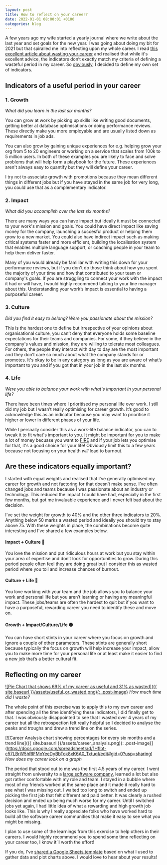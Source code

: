 ```yaml
---
layout: post
title: How to reflect on your career?
date: 2022-01-01 08:00:01 +0100
categories: blog
---
```


A few years ago my wife started a yearly journal where we write about the last year and set goals for the new year. I was going about doing my bit for 2021 but that spiralled me into reflecting upon my whole career. I read [this excellent article about wasting your career](https://apoorvagovind.substack.com/p/how-to-waste-your-career-one-comfortable) and realised that while it's excellent advice, the indicators don’t exactly match my criteria of defining a wasteful period in my career. So [obviously](https://xkcd.com/927/), I decided to define my own set of indicators.

## Indicators of a useful period in your career

### 1. Growth
_What did you learn in the last six months?_

You can grow at work by picking up skills like writing good documents, getting better at database optimisations or doing performance reviews. These directly make you more employable and are usually listed down as requirements in job ads.

You can also grow by gaining unique experiences for e.g. helping grow your org from 5 to 20 engineers or working on a service that scales from 100k to 5 million users. In both of these examples you are likely to face and solve problems that will help form a playbook for the future. These experiences aren't always easy to quantify but they will define your career.

I try not to associate growth with promotions because they mean different things in different jobs but if you have stayed in the same job for very long, you could use that as a complementary indicator.

<!--end-excerpt-->

### 2. Impact
_What did you accomplish over the last six months?_

There are many ways you can have impact but ideally it must be connected to your work's mission and goals. You could have direct impact like saving money for the company, launching a succesful product or helping them grow to a new market. You could also have indirect impact such as making critical systems faster and more efficient, building the localisation system that enables multiple language support, or coaching people in your team to help them deliver faster.

Many of you would already be familiar with writing this down for your performance reviews, but if you don't do those think about how you spent the majority of your time and how that contributed to your team or company's goals. If you are struggling to connect your work with the impact it had or will have, I would highly recommend talking to your line manager about this. Understanding your work’s impact is essential to having a purposeful career.


### 3. Culture
_Did you find it easy to belong? Were you passionate about the mission?_

This is the hardest one to define but irrespective of your opinions about organisational culture, you can’t deny that everyone holds some baseline expectations for their teams and companies. For some, if they believe in the company's values and mission, they are willing to tolerate most colleagues. For others, the people they interact with day to day are the most important and they don’t care so much about what the company stands for or promotes. It's okay to be in any category as long as you are aware of what’s important to you and if you got that in your job in the last six months.


### 4. Life
_Were you able to balance your work with what's important in your personal life?_

There have been times where I prioritised my personal life over work. I still did my job but I wasn’t really optimising for career growth. It’s good to acknowledge this as an indicator because you may want to prioritise it higher or lower in different phases of your life.

While I persnally consider this as a work-life balance indicator, you can to tweak it to fit what's important to you. It might be important for you to make a lot of money becuase you want to [FIRE](https://en.wikipedia.org/wiki/FIRE_movement) and if your job lets you optimise for that, it's a good choice for your life! Obviously limit this to a few years because not focusing on your health _will_ lead to burnout.

## Are these indicators equally important?
  
I started with equal weights and realised that I’ve generally optimised my career for growth and not factoring for that doesn’t make sense. I’ve often changed jobs and teams because I was passionate about an industry or technology. This reduced the impact I could have had, especially in the first few months, but got me invaluable experience and I never felt bad about the decision.

I've set the weight for growth to 40% and the other three indicators to 20%. Anything below 50 marks a wasted period and ideally you should try to stay above 75. With these weights in place, the combinations become quite interesting and I've shared a few examples below.

#### Impact + Culture 🔴
You love the mission and put ridiculous hours at work but you stay within your area of expertise and don’t look for opportunities to grow. During this period people often feel they are doing great but I consider this as wasted period where you toil and increase chances of burnout.

#### Culture + Life 🔴

You love working with your team and the job allows you to balance your work and personal life but you aren’t learning or having any meaningful impact. These jobs/teams are often the hardest to quit but if you want to have a purposeful, rewarding career you need to identify these and move on.

#### Growth + Impact/Culture/Life 🟢

You can have short stints in your career where you focus on growth and ignore a couple of other parameters. These stints are generally short because typically the focus on growth will help increase your impact, allow you to make more time for your personal life or at least make it easier to find a new job that’s a better cultural fit.

## Reflecting on my career
[![Pie Chart that shows  69% of my career as useful and 31% as wasted]({{ site.baseurl }}/assets/useful_or_wasted.png){: .post-image}](https://docs.google.com/spreadsheets/d/1Hflbt-c57LBrW5hRIFMoYeeDyBbTok8xK6A0_TxtuqI/edit#gid=0?usp=sharing)
*How much time did I waste?*

The whole point of this exercise was to apply this to my own career and after spending all the time identifying these indicators, I did finally get to that. I was obviously disappointed to see that I wasted over 4 years of my career but all the retrospection felt really helpful so I decided to analyse the peaks and troughs and drew a trend line on the series.
  
[![Career Analysis chart showing percentages for every six months and a trend line]({{ site.baseurl }}/assets/career_analysis.png){: .post-image}]
(https://docs.google.com/spreadsheets/d/1Hflbt-c57LBrW5hRIFMoYeeDyBbTok8xK6A0_TxtuqI/edit#gid=0?usp=sharing)
*How does my career look on a graph*

The period that stood out to me was the first 4.5 years of my career. I went straight from university to a [large software company](https://en.wikipedia.org/wiki/Oracle_Corporation), learned a lot but also got rather comfortable with my role and team. I stayed in a bubble where most of my friends worked at the same place and it made it really hard to see what I was missing out. I waited too long to switch and ended up picking the first job that felt different and paid better. It was clearly a rushed decision and ended up being much worse for my career. Until I switched jobs yet again, I had little idea of what a rewarding and high growth job looks like. This is why I really appreciate folks who have worked hard to build all the software career communities that make it easy to see what you might be missing. 

I plan to use some of the learnings from this exercise to help others in their careers. I would highly recommend you to spend some time reflecting on your career too, I know it’ll worth the effort!

If you do, I’ve [shared a Google Sheets template](https://docs.google.com/spreadsheets/d/1Hflbt-c57LBrW5hRIFMoYeeDyBbTok8xK6A0_TxtuqI/edit?usp=sharing) based on what I used to gather data and plot charts above. I would love to hear about your results!
